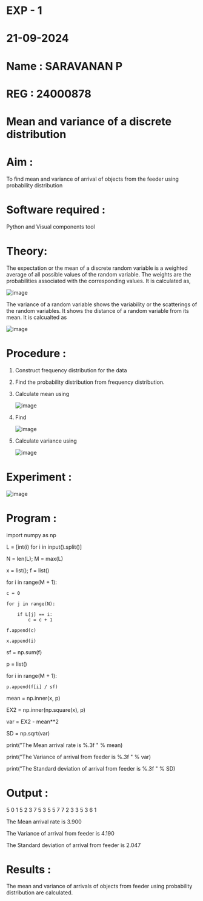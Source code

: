  # EXP - 1

 # 21-09-2024


# Name : SARAVANAN P                                             
# REG : 24000878




#  Mean and variance of a discrete  distribution


# Aim : 

To find mean and variance of arrival of objects from the feeder using probability distribution


# Software required :  

Python and Visual components tool

# Theory:

The expectation or the mean of a discrete random variable is a weighted average of all possible
values of the random variable. The weights are the probabilities associated with the corresponding values. 
It is calculated as,

![image](https://user-images.githubusercontent.com/103921593/192938463-e34177f4-f188-48a0-bda2-8f6d1d660ed2.png)

The variance of a random variable shows the variability or the scatterings of the random variables.
It shows the distance of a random variable from its mean. It is calcualted as

![image](https://user-images.githubusercontent.com/103921593/192938695-99fedc01-34d5-4d36-84df-5880e766ed0c.png)


# Procedure :

1. Construct frequency distribution for the data

2. Find the  probability distribution from frequency distribution.

3. Calculate mean using 
   
   ![image](https://user-images.githubusercontent.com/103921593/192940431-03b81777-c54d-4286-b4f4-82dfe7666b4c.png)

4. Find  
   
      ![image](https://user-images.githubusercontent.com/103921593/192940255-2d9dd746-6875-4a6d-877b-6da6cdb96ab1.png)

5.  Calculate variance using 
  
      ![image](https://user-images.githubusercontent.com/103921593/192942852-913550a9-fabe-4a55-b956-0487b18bbd97.png)


# Experiment :

![image](https://user-images.githubusercontent.com/103921593/229993174-5b67e57e-3e01-4ac4-9f83-410a932b22bf.png)

# Program :


import numpy as np

L = [int(i) for i in input().split()]

N = len(L); M = max(L)

x = list(); f = list()

for i in range(M + 1):

    c = 0
    
    for j in range(N):
    
        if L[j] == i:
            c = c + 1
    
    f.append(c)
   
    x.append(i)

sf = np.sum(f)

p = list()

for i in range(M + 1):

    p.append(f[i] / sf)


mean = np.inner(x, p)

EX2 = np.inner(np.square(x), p)

var = EX2 - mean**2

SD = np.sqrt(var)

print("The Mean arrival rate is %.3f " % mean)

print("The Variance of arrival from feeder is %.3f " % var)

print("The Standard deviation of arrival from feeder is %.3f " % SD)

# Output : 

5 0 1 5 2 3 7 5 3 5 5 7 7 2 3 3 5 3 6 1

The Mean arrival rate is 3.900

The Variance of arrival from feeder is 4.190

The Standard deviation of arrival from feeder is 2.047

# Results :
The mean and variance of arrivals of objects from feeder using probability distribution are calculated.
